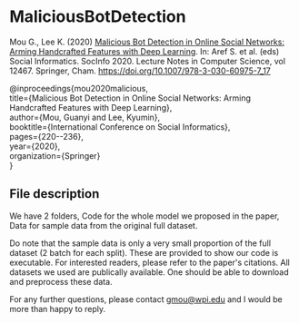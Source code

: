 # MaliciousBotDetection

Mou G., Lee K. (2020) [Malicious Bot Detection in Online Social Networks: Arming Handcrafted Features with Deep Learning](https://scholar.google.com/scholar_url?url=https://link.springer.com/chapter/10.1007/978-3-030-60975-7_17&hl=en&sa=T&oi=gsb&ct=res&cd=0&d=478330226896666215&ei=xQFFZ-7xPKPBy9YP5qaIiAU&scisig=AFWwaeYR36jWPVXw7Zn572Mh67gV). In: Aref S. et al. (eds) Social Informatics. SocInfo 2020. Lecture Notes in Computer Science, vol 12467. Springer, Cham. https://doi.org/10.1007/978-3-030-60975-7_17

@inproceedings{mou2020malicious,<br>
  title={Malicious Bot Detection in Online Social Networks: Arming Handcrafted Features with Deep Learning},<br>
  author={Mou, Guanyi and Lee, Kyumin},<br>
  booktitle={International Conference on Social Informatics},<br>
  pages={220--236},<br>
  year={2020},<br>
  organization={Springer}<br>
}

## File description
We have 2 folders, Code for the whole model we proposed in the paper, Data for sample data from the original full dataset.

Do note that the sample data is only a very small proportion of the full dataset (2 batch for each split). These are provided to show our code is executable. For interested readers, please refer to the paper's citations. All datasets we used are publically available. One should be able to download and preprocess these data.

For any further questions, please contact gmou@wpi.edu and I would be more than happy to reply.
